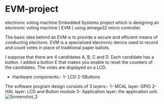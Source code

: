 # EVM-project
electronic voting machine
 Embedded Systems project which is designing an electronic voting machine ( EVM ) using atmega32 micro controller.

The basic idea behind an EVM is to provide a secure and efficient means of conducting elections. EVM is a specialized electronic device used to record and count votes in place of traditional paper ballots.

I suppose that there are 4 candidates
A, B, C and D. Each candidate has a button. I added a button E that makes you enable to reset the counters of the candidates. The votes are displayed on a LCD.

- Hardware components:-
1- LCD 
2-5Buttons

The software program design consists of 3 layers:-
1- MCAL layer: GPIO 
2- HAL layer: LCD and Button module 
3- Application layer: the application unit.
![Screenshot_3](https://github.com/MariamAshraff/EVM-project/assets/118696706/7db5866f-ec81-416f-a10a-1c7a876a20a7)
